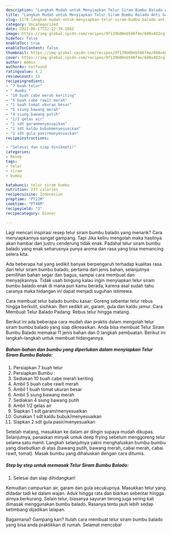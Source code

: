 ```yaml
---
description: "Langkah Mudah untuk Menyiapkan Telur Siram Bumbu Balado Anti Gagal"
title: "Langkah Mudah untuk Menyiapkan Telur Siram Bumbu Balado Anti Gagal"
slug: 1178-langkah-mudah-untuk-menyiapkan-telur-siram-bumbu-balado-anti-gagal
category: Uncategorized
date: 2022-06-17T22:22:39.166Z
image: https://img-global.cpcdn.com/recipes/9f139b00eb586f4e/680x482cq70/telur-siram-bumbu-balado-foto-resep-utama.jpg
hideToc: false
enableToc: true
enableTocContent: false
thumbnail: https://img-global.cpcdn.com/recipes/9f139b00eb586f4e/680x482cq70/telur-siram-bumbu-balado-foto-resep-utama.jpg
cover: https://img-global.cpcdn.com/recipes/9f139b00eb586f4e/680x482cq70/telur-siram-bumbu-balado-foto-resep-utama.jpg
author: Admin
authorAv: notfound
ratingvalue: 4.2
reviewcount: 13
recipeingredient:
- "7 buah telur"
- " Bumbu "
- "10 buah cabe merah keriting"
- "5 buah cabe rawit merah"
- "1 buah tomat ukuran besar"
- "5 siung bawang merah"
- "4 siung bawang putih"
- "1/2 gelas air"
- "1 sdt garammenyesuaikan"
- "1 sdt kaldu bubukmenyesuaikan"
- "2 sdt gula pasirmenyesuaikan"
recipeinstructions:

- "Selesai dan siap dinikmati!"
categories:
- Resep
tags:
- telur
- siram
- bumbu

katakunci: telur siram bumbu 
nutrition: 237 calories
recipecuisine: Indonesian
preptime: "PT22M"
cooktime: "PT40M"
recipeyield: "3"
recipecategory: Dinner

---
```



Lagi mencari inspirasi resep telur siram bumbu balado yang menarik? Cara menyiapkannya sangat gampang. Tapi Jika keliru mengolah maka hasilnya akan hambar dan justru cenderung tidak enak. Padahal telur siram bumbu balado yang enak seharusnya punya aroma dan rasa yang bisa memancing selera kita.


Ada beberapa hal yang sedikit banyak berpengaruh terhadap kualitas rasa dari telur siram bumbu balado, pertama dari jenis bahan, selanjutnya pemilihan bahan segar dan bagus, sampai cara membuat dan menyajikannya. Tidak usah bingung kalau ingin menyiapkan telur siram bumbu balado enak di mana pun kamu berada, karena asal sudah tahu caranya maka hidangan ini dapat menjadi suguhan istimewa.

Cara membuat telur balado bumbu kasar: Goreng sebentar telur rebus hingga berkulit, sisihkan. Beri sedikit air, garam, gula dan kaldu jamur. Cara Membuat Telur Balado Padang: Rebus telur hingga matang.


Berikut ini ada beberapa cara mudah dan praktis dalam mengolah telur siram bumbu balado yang siap dikreasikan. Anda bisa membuat Telur Siram Bumbu Balado memakai 11 jenis bahan dan 0 langkah pembuatan. Berikut ini langkah-langkah untuk membuat hidangannya.

<!--inarticleads1-->

##### Bahan-bahan dan bumbu yang diperlukan dalam menyiapkan Telur Siram Bumbu Balado:

1. Persiapkan 7 buah telur
1. Persiapkan  Bumbu :
1. Sediakan 10 buah cabe merah keriting
1. Ambil 5 buah cabe rawit merah
1. Ambil 1 buah tomat ukuran besar
1. Ambil 5 siung bawang merah
1. Sediakan 4 siung bawang putih
1. Ambil 1/2 gelas air
1. Siapkan 1 sdt garam/menyesuaikan
1. Gunakan 1 sdt kaldu bubuk/menyesuaikan
1. Siapkan 2 sdt gula pasir/menyesuaikan


Setelah matang, masukkan ke dalam air dingin supaya mudah dikupas. Selanjutnya, panaskan minyak untuk deep frying sebelum menggoreng telur selama satu menit. Langkah selanjutnya yakni menghaluskan bumbu-bumbu yang disebutkan di atas (bawang putih, bawang merah, cabai merah, cabai rawit, tomat). Masak bumbu yang dihaluskan dengan cara ditumis. 

<!--inarticleads2-->

##### Step by step untuk memasak Telur Siram Bumbu Balado:


1. Selesai dan siap dihidangkan!

Kemudian campurkan air, garam dan gula secukupnya. Masukkan telur yang didadar tadi ke dalam wajan. Aduk hingga rata dan biarkan sebentar hingga airnya berkurang. Selain telur, biasanya sayuran terong juga sering kali dimasak menggunakan bumbu balado. Rasanya tentu jauh lebih sedap ketimbang dijadikan lalapan. 

Bagaimana? Gampang kan? Itulah cara membuat telur siram bumbu balado yang bisa anda praktikkan di rumah. Selamat mencoba!
